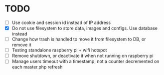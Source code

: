 # TODO
* [ ] Use cookie and session id instead of IP address
* [x] Do not use filesystem to store data, images and configs. Use database instead
* [ ] Change how trash is handled to move it from filesystem to DB, or remove it
* [ ] Testing standalone raspberry pi + wifi hotspot
* [ ] Remove shutdown, or deactivate it when not running on raspberry pi
* [ ] Manage users timeout with a timestamp, not a counter decremented on each master.php refresh